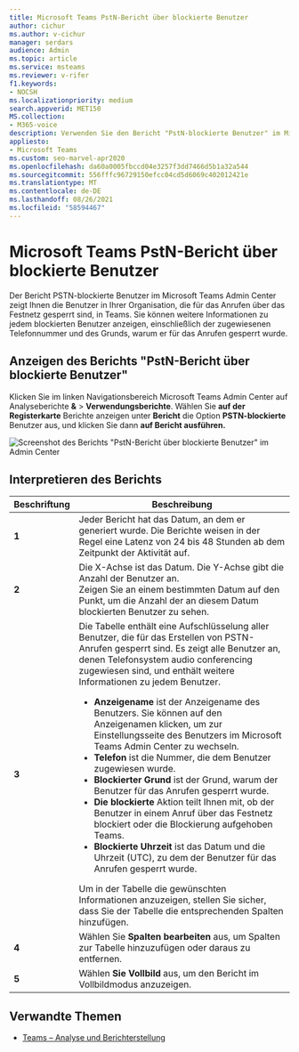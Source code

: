 ```yaml
---
title: Microsoft Teams PstN-Bericht über blockierte Benutzer
author: cichur
ms.author: v-cichur
manager: serdars
audience: Admin
ms.topic: article
ms.service: msteams
ms.reviewer: v-rifer
f1.keywords:
- NOCSH
ms.localizationpriority: medium
search.appverid: MET150
MS.collection:
- M365-voice
description: Verwenden Sie den Bericht "PstN-blockierte Benutzer" im Microsoft Teams Admin Center, um einen Überblick über die Teams Ihrer Organisation zu erhalten, für die das Anrufen über das Festnetz gesperrt ist.
appliesto:
- Microsoft Teams
ms.custom: seo-marvel-apr2020
ms.openlocfilehash: da60a0005fbccd04e3257f3dd7466d5b1a32a544
ms.sourcegitcommit: 556fffc96729150efcc04cd5d6069c402012421e
ms.translationtype: MT
ms.contentlocale: de-DE
ms.lasthandoff: 08/26/2021
ms.locfileid: "58594467"
---
```

# <a name="microsoft-teams-pstn-blocked-users-report"></a>Microsoft Teams PstN-Bericht über blockierte Benutzer

Der Bericht PSTN-blockierte Benutzer im Microsoft Teams Admin Center zeigt Ihnen die Benutzer in Ihrer Organisation, die für das Anrufen über das Festnetz gesperrt sind, in Teams. Sie können weitere Informationen zu jedem blockierten Benutzer anzeigen, einschließlich der zugewiesenen Telefonnummer und des Grunds, warum er für das Anrufen gesperrt wurde.

## <a name="view-the-pstn-blocked-users-report"></a>Anzeigen des Berichts "PstN-Bericht über blockierte Benutzer"

Klicken Sie im linken Navigationsbereich Microsoft Teams Admin Center auf Analyseberichte **&**  >  **Verwendungsberichte**. Wählen Sie **auf der Registerkarte** Berichte anzeigen unter **Bericht** die Option **PSTN-blockierte** Benutzer aus, und klicken Sie dann **auf Bericht ausführen.**

![Screenshot des Berichts "PstN-Bericht über blockierte Benutzer" im Admin Center](../media/teams-reports-pstn-blocked-users-with-callouts.png "Screenshot des Berichts &quot;PstN-blockierte Benutzer&quot; im Microsoft Teams Admin Center mit nummerierten Anrufen")

## <a name="interpret-the-report"></a>Interpretieren des Berichts

|Beschriftung |Beschreibung  |
|--------|-------------|
|**1**   |Jeder Bericht hat das Datum, an dem er generiert wurde. Die Berichte weisen in der Regel eine Latenz von 24 bis 48 Stunden ab dem Zeitpunkt der Aktivität auf. |
|**2**   |Die X-Achse ist das Datum. Die Y-Achse gibt die Anzahl der Benutzer an. <br>Zeigen Sie an einem bestimmten Datum auf den Punkt, um die Anzahl der an diesem Datum blockierten Benutzer zu sehen. |
|**3**   |Die Tabelle enthält eine Aufschlüsselung aller Benutzer, die für das Erstellen von PSTN-Anrufen gesperrt sind.  Es zeigt alle Benutzer an, denen Telefonsystem audio conferencing zugewiesen sind, und enthält weitere Informationen zu jedem Benutzer. <ul><li>**Anzeigename** ist der Anzeigename des Benutzers. Sie können auf den Anzeigenamen klicken, um zur Einstellungsseite des Benutzers im Microsoft Teams Admin Center zu wechseln. </li> <li>**Telefon** ist die Nummer, die dem Benutzer zugewiesen wurde.</li> <li>**Blockierter Grund** ist der Grund, warum der Benutzer für das Anrufen gesperrt wurde.</li><li>**Die blockierte** Aktion teilt Ihnen mit, ob der Benutzer in einem Anruf über das Festnetz blockiert oder die Blockierung aufgehoben Teams.</li> <li>**Blockierte Uhrzeit** ist das Datum und die Uhrzeit (UTC), zu dem der Benutzer für das Anrufen gesperrt wurde.</li></li> </ul>Um in der Tabelle die gewünschten Informationen anzuzeigen, stellen Sie sicher, dass Sie der Tabelle die entsprechenden Spalten hinzufügen. |
|**4**   |Wählen Sie **Spalten bearbeiten** aus, um Spalten zur Tabelle hinzuzufügen oder daraus zu entfernen.|
|**5**   |Wählen **Sie Vollbild** aus, um den Bericht im Vollbildmodus anzuzeigen.|

## <a name="related-topics"></a>Verwandte Themen

- [Teams – Analyse und Berichterstellung](teams-reporting-reference.md)